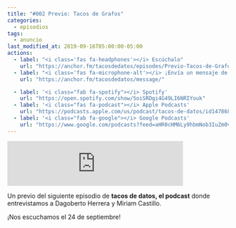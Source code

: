 ```yaml
---
title: "#002 Previo: Tacos de Grafos"
categories:
  - episodios
tags:
  - anuncio
last_modified_at: 2019-09-16T05:00:00-05:00
actions:
  - label: "<i class='fas fa-headphones'></i> Escúchalo"
    url: "https://anchor.fm/tacosdedatos/episodes/Previo-Tacos-de-Grafos-e5c9uh"
  - label: "<i class='fas fa-microphone-alt'></i> ¡Envía un mensaje de voz!"
    url: "https://anchor.fm/tacosdedatos/message/"

  - label: '<i class="fab fa-spotify"></i> Spotify'
    url: "https://open.spotify.com/show/5oiSRDgi4G49LI6NRIYouk"
  - label: '<i class="fas fa-podcast"></i> Apple Podcasts'
    url: "https://podcasts.apple.com/us/podcast/tacos-de-datos/id1478685954"
  - label: '<i class="fab fa-google"></i> Google Podcasts'
    url: "https://www.google.com/podcasts?feed=aHR0cHM6Ly9hbmNob3IuZm0vcy9kYjM5ZDM4L3BvZGNhc3QvcnNz"
---
```


<iframe src="https://anchor.fm/tacosdedatos/embed/episodes/Previo-Tacos-de-Grafos-e5c9uh" height="102px" width="400px" frameborder="0" scrolling="no"></iframe>

Un previo del siguiente episodio de **tacos de datos, el podcast** donde entrevistamos a Dagoberto Herrera y Miriam Castillo. 

¡Nos escuchamos el 24 de septiembre!